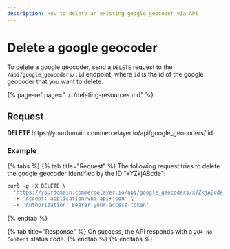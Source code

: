 ```yaml
---
description: How to delete an existing google geocoder via API
---
```


# Delete a google geocoder

To <a href="https://docs.commercelayer.io/developers/deleting-resources" target="_blank">delete</a> a google geocoder, send a `DELETE` request to the `/api/google_geocoders/:id` endpoint, where `id` is the id of the google geocoder that you want to delete.

{% page-ref page="../../deleting-resources.md" %}

## Request

**DELETE** https://<i></i>yourdomain.commercelayer.io/api/google_geocoders/:id

### Example

{% tabs %}
{% tab title="Request" %}
The following request tries to delete the google geocoder identified by the ID "xYZkjABcde":

```javascript
curl -g -X DELETE \
  'https://yourdomain.commercelayer.io/api/google_geocoders/xYZkjABcde' \
  -H 'Accept: application/vnd.api+json' \
  -H 'Authorization: Bearer your-access-token'
```
{% endtab %}

{% tab title="Response" %}
On success, the API responds with a `204 No Content` status code.
{% endtab %}
{% endtabs %}

